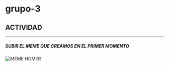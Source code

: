 # grupo-3
## ACTIVIDAD 
---
##### SUBIR EL MEME QUE CREAMOS EN EL PRIMER MOMENTO

![MEME HOMER](https://i.pinimg.com/originals/0e/0a/4d/0e0a4dc4931d0572a9a2946f2ccd48c9.gif)
